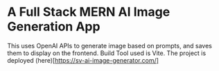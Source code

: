 # A Full Stack MERN AI Image Generation App

This uses OpenAI APIs to generate image based on prompts, and saves them to display on the frontend. Build Tool used is Vite. The project is deployed (here)[https://sv-ai-image-generator.com/]